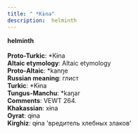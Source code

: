 ```yaml
---
title: " *Kɨna"
description:  helminth
---
```

<strong> helminth</strong><br><br>
<strong>Proto-Turkic</strong>:  *Kɨna<br>
<strong>Altaic etymology</strong>:  Altaic etymology<br>
<strong> Proto-Altaic</strong>:  *kanŋe<br>
<strong>Russian meaning</strong>:  глист<br>
<strong>Turkic</strong>:  *Kɨna<br>
<strong>Tungus-Manchu</strong>:  *kaŋar<br>
<strong>Comments</strong>:  VEWT 264.<br>
<strong>Khakassian</strong>:  xɨna<br>
<strong>Oyrat</strong>:  qɨna<br>
<strong>Kirghiz</strong>:  qɨna 'вредитель хлебных злаков'<br>


